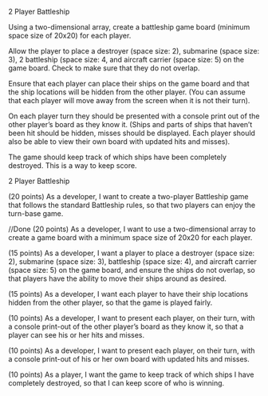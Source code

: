 2 Player Battleship

Using a two-dimensional array, create a battleship game board (minimum space size of 20x20) for each player. 

Allow the player to place a destroyer (space size: 2), submarine (space size: 3), 2 battleship (space size: 4, and aircraft carrier (space size: 5) on the game board. Check to make sure that they do not overlap. 

Ensure that each player can place their ships on the game board and that the ship locations will be hidden from the other player. (You can assume that each player will move away from the screen when it is not their turn). 

On each player turn they should be presented with a console print out of the other player’s board as they know it. (Ships and parts of ships that haven’t been hit should be hidden, misses should be displayed. Each player should also be able to view their own board with updated hits and misses).

The game should keep track of which ships have been completely destroyed. This is a way to keep score.

2 Player Battleship

(20 points) As a developer, I want to create a two-player Battleship game that follows the standard Battleship rules, so that two players can enjoy the turn-base game.

//Done (20 points) As a developer, I want to use a two-dimensional array to create a game board with a minimum space size of 20x20 for each player. 

(15 points) As a developer, I want a player to place a destroyer (space size: 2), submarine (space size: 3), battleship (space size: 4), and aircraft carrier (space size: 5) on the game board, and ensure the ships do not overlap, so that players have the ability to move their ships around as desired. 

(15 points) As a developer, I want each player to have their ship locations hidden from the other player, so that the game is played fairly.

(10 points) As a developer, I want to present each player, on their turn, with a console print-out of the other player’s board as they know it, so that a player can see his or her hits and misses. 

(10 points) As a developer, I want to present each player, on their turn, with a console print-out of his or her own board with updated hits and misses.

(10 points) As a player, I want the game to keep track of which ships I have completely destroyed, so that I can keep score of who is winning. 
